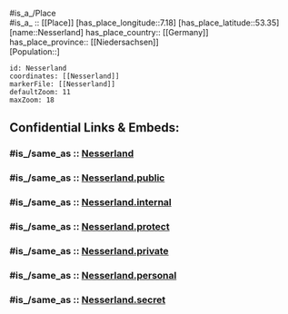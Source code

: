 ﻿---
confidential: public
isDeleted: false
location:
- 53.35
- 7.18
mapmarker: city
mapzoom:
- 7
- 12
SpocWebEntityId: 32785
tags:
- geo/City
type: City
---

#is_a_/Place  
#is_a_ :: [[Place]] 
[has_place_longitude::7.18] 
[has_place_latitude::53.35] 
[name::Nesserland] 
has_place_country:: [[Germany]]  
has_place_province:: [[Niedersachsen]]  
[Population::] 



```leaflet
id: Nesserland
coordinates: [[Nesserland]] 
markerFile: [[Nesserland]] 
defaultZoom: 11 
maxZoom: 18
```


## Confidential Links & Embeds: 

### #is_/same_as :: [Nesserland](/_Standards/Earth/Continent/Europe/Europe~Central/Germany/Germany~West/Niedersachsen/counties~Niedersachsen/Emden/Cities~Emden/Nesserland.md) 

### #is_/same_as :: [Nesserland.public](/_public/Earth/Continent/Europe/Europe~Central/Germany/Germany~West/Niedersachsen/counties~Niedersachsen/Emden/Cities~Emden/Nesserland.public.md) 

### #is_/same_as :: [Nesserland.internal](/_internal/Earth/Continent/Europe/Europe~Central/Germany/Germany~West/Niedersachsen/counties~Niedersachsen/Emden/Cities~Emden/Nesserland.internal.md) 

### #is_/same_as :: [Nesserland.protect](/_protect/Earth/Continent/Europe/Europe~Central/Germany/Germany~West/Niedersachsen/counties~Niedersachsen/Emden/Cities~Emden/Nesserland.protect.md) 

### #is_/same_as :: [Nesserland.private](/_private/Earth/Continent/Europe/Europe~Central/Germany/Germany~West/Niedersachsen/counties~Niedersachsen/Emden/Cities~Emden/Nesserland.private.md) 

### #is_/same_as :: [Nesserland.personal](/_personal/Earth/Continent/Europe/Europe~Central/Germany/Germany~West/Niedersachsen/counties~Niedersachsen/Emden/Cities~Emden/Nesserland.personal.md) 

### #is_/same_as :: [Nesserland.secret](/_secret/Earth/Continent/Europe/Europe~Central/Germany/Germany~West/Niedersachsen/counties~Niedersachsen/Emden/Cities~Emden/Nesserland.secret.md)

